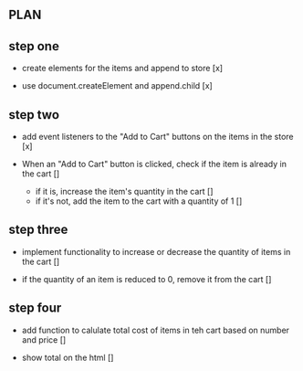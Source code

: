 

## PLAN

## step one 

- create elements for the items and append to store [x]

- use document.createElement and append.child [x]

## step  two

- add event listeners to the "Add to Cart" buttons on the items in the store [x]

- When an "Add to Cart" button is clicked, check if the item is already in the cart []
    - if it is, increase the item's quantity in the cart []
    - if it's not, add the item to the cart with a quantity of 1 []


## step three

- implement functionality to increase or decrease the quantity of items in the cart []

- if the quantity of an item is reduced to 0, remove it from the cart []

## step four

- add function to calulate total cost of items in teh cart based on number and price []

- show total on the html []